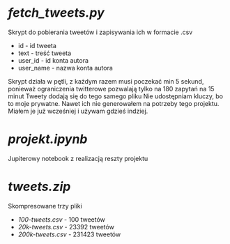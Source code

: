 # _fetch_tweets.py_

Skrypt do pobierania tweetów i zapisywania ich w formacie .csv

- id - id tweeta
- text - treść tweeta
- user_id - id konta autora
- user_name - nazwa konta autora

Skrypt działa w pętli, z każdym razem musi poczekać min 5 sekund, ponieważ ograniczenia twitterowe pozwalają tylko na 180 zapytań na 15 minut
Tweety dodają się do tego samego pliku
Nie udostępniam kluczy, bo to moje prywatne. Nawet ich nie generowałem na potrzeby tego projektu. Miałem je już wcześniej i używam gdzieś indziej.

# _projekt.ipynb_

Jupiterowy notebook z realizacją reszty projektu

# _tweets.zip_

Skompresowane trzy pliki

- _100-tweets.csv_ - 100 tweetów
- _20k-tweets.csv_ - 23392 tweetów
- _200k-tweets.csv_ - 231423 tweetów
